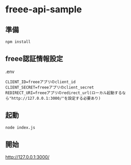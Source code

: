 # freee-api-sample
## 準備
```
npm install
```
## freee認証情報設定
.env
```
CLIENT_ID=freeeアプリのclient_id
CLIENT_SECRET=freeeアプリのclient_secret
REDIRECT_URI=freeeアプリのredirect_url(ローカル起動するなら"http://127.0.0.1:3000/"を設定する必要あり)

```
## 起動
```
node index.js
```
## 開始
http://127.0.0.1:3000/